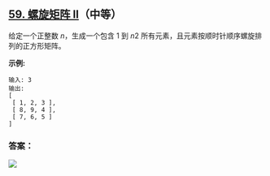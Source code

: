 ## [59. 螺旋矩阵 II](https://leetcode-cn.com/problems/spiral-matrix-ii/)（中等）

给定一个正整数 *n*，生成一个包含 1 到 *n*2 所有元素，且元素按顺时针顺序螺旋排列的正方形矩阵。

**示例:**

```
输入: 3
输出:
[
 [ 1, 2, 3 ],
 [ 8, 9, 4 ],
 [ 7, 6, 5 ]
]
```



### 答案：



![](https://img-blog.csdnimg.cn/20200807155236311.png)

#### 